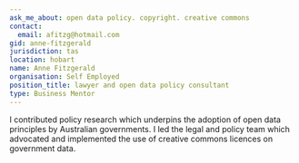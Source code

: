 ```yaml
---
ask_me_about: open data policy. copyright. creative commons
contact:
  email: afitzg@hotmail.com
gid: anne-fitzgerald
jurisdiction: tas
location: hobart
name: Anne Fitzgerald
organisation: Self Employed
position_title: lawyer and open data policy consultant
type: Business Mentor
---
```


I contributed policy research which underpins the adoption of open data principles by Australian governments. I led the legal and policy team which advocated and implemented the use of creative commons licences on government data.